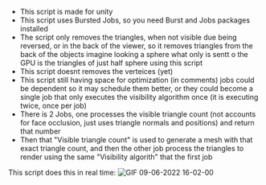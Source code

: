 * This script is made for unity
* This script uses Bursted Jobs, so you need Burst and Jobs packages installed
* The script only removes the triangles, when not visible due being reversed, or in the back of the viewer, so it removes triangles from the back of the objects
imagine looking a sphere what only is sentt o the GPU is the triangles of just half sphere using this script
* This script doesnt removes the verteices (yet)
* This script still having space for optimization (in comments) jobs could be dependent so it may schedule them better, or they could become a single job that only executes the visibility algorithm once (it is executing twice, once per job)
* There is 2 Jobs, one processes the visible triangle count (not accounts for face occlusion, just uses triangle normals and positions) and return that number
* Then that "Visible triangle count" is used to generate a mesh with that exact triangle count, and then the other job process the triangles to render using the same "Visibility algorith" that the first job

This script does this in real time:
![GIF 09-06-2022 16-02-00](https://user-images.githubusercontent.com/38926085/172866338-a27723b8-9c78-4986-be71-9ba36e773836.gif)
